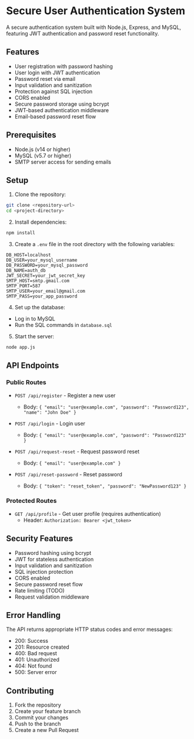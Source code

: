 # Secure User Authentication System

A secure authentication system built with Node.js, Express, and MySQL, featuring JWT authentication and password reset functionality.

## Features

- User registration with password hashing
- User login with JWT authentication
- Password reset via email
- Input validation and sanitization
- Protection against SQL injection
- CORS enabled
- Secure password storage using bcrypt
- JWT-based authentication middleware
- Email-based password reset flow

## Prerequisites

- Node.js (v14 or higher)
- MySQL (v5.7 or higher)
- SMTP server access for sending emails

## Setup

1. Clone the repository:
```bash
git clone <repository-url>
cd <project-directory>
```

2. Install dependencies:
```bash
npm install
```

3. Create a `.env` file in the root directory with the following variables:
```
DB_HOST=localhost
DB_USER=your_mysql_username
DB_PASSWORD=your_mysql_password
DB_NAME=auth_db
JWT_SECRET=your_jwt_secret_key
SMTP_HOST=smtp.gmail.com
SMTP_PORT=587
SMTP_USER=your_email@gmail.com
SMTP_PASS=your_app_password
```

4. Set up the database:
- Log in to MySQL
- Run the SQL commands in `database.sql`

5. Start the server:
```bash
node app.js
```

## API Endpoints

### Public Routes

- `POST /api/register` - Register a new user
  - Body: `{ "email": "user@example.com", "password": "Password123", "name": "John Doe" }`

- `POST /api/login` - Login user
  - Body: `{ "email": "user@example.com", "password": "Password123" }`

- `POST /api/request-reset` - Request password reset
  - Body: `{ "email": "user@example.com" }`

- `POST /api/reset-password` - Reset password
  - Body: `{ "token": "reset_token", "password": "NewPassword123" }`

### Protected Routes

- `GET /api/profile` - Get user profile (requires authentication)
  - Header: `Authorization: Bearer <jwt_token>`

## Security Features

- Password hashing using bcrypt
- JWT for stateless authentication
- Input validation and sanitization
- SQL injection protection
- CORS enabled
- Secure password reset flow
- Rate limiting (TODO)
- Request validation middleware

## Error Handling

The API returns appropriate HTTP status codes and error messages:

- 200: Success
- 201: Resource created
- 400: Bad request
- 401: Unauthorized
- 404: Not found
- 500: Server error

## Contributing

1. Fork the repository
2. Create your feature branch
3. Commit your changes
4. Push to the branch
5. Create a new Pull Request 